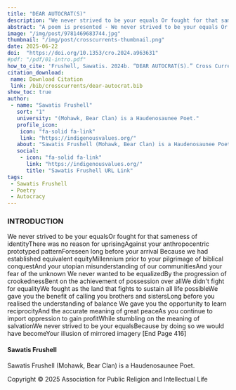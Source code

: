 ```yaml
---
title: "DEAR AUTOCRAT(S)"
description: "We never strived to be your equals Or fought for that sameness of identity There was no reason for uprising Against your anthropocentric prototyped pattern Foreseen long before your arrival"
abstract: "A poem is presented - We never strived to be your equals Or fought for that sameness of identity There was no reason for uprising Against your anthropocentric prototyped pattern Foreseen long before your arrival Because we had established equivalent equity Millennium prior to your pilgrimage of biblical conquest And your utopian misunderstanding of our communities And your fear of the unknown"
image: "/img/post/9781469683744.jpg"
thumbnail: "/img/post/crosscurrents-thumbnail.png"
date: 2025-06-22
doi:  "https://doi.org/10.1353/cro.2024.a963631"
#pdf: "/pdf/01-intro.pdf"
how_to_cite: 'Frushell, Sawatis. 2024b. “DEAR AUTOCRAT(S).” Cross Currents 74 (4): 416–17.'
citation_download: 
 name: Download Citation
 link: /bib/crosscurrents/dear-autocrat.bib
show_toc: true
author: 
 - name: "Sawatis Frushell"
   sort: "1"
   university: "(Mohawk, Bear Clan) is a Haudenosaunee Poet."
   profile_icon: 
    icon: "fa-solid fa-link"
    link: "https://indigenousvalues.org/"
   about: "Sawatis Frushell (Mohawk, Bear Clan) is a Haudenosaunee Poet."
   social:
    - icon: "fa-solid fa-link"
      link: "https://indigenousvalues.org/"
      title: "Sawatis Frushell URL Link"
tags: 
 - Sawatis Frushell
 - Poetry
 - Autocracy
---
```


### INTRODUCTION

We never strived to be your equalsOr fought for that sameness of identityThere was no reason for uprisingAgainst your anthropocentric prototyped patternForeseen long before your arrival Because we had established equivalent equityMillennium prior to your pilgrimage of biblical conquestAnd your utopian misunderstanding of our communitiesAnd your fear of the unknown We never wanted to be equalizedBy the progression of crookednessBent on the achievement of possession over allWe didn't fight for equalityWe fought as the land that fights to sustain all life possibleWe gave you the benefit of calling you brothers and sistersLong before you realised the understanding of balance We gave you the opportunity to learn reciprocityAnd the accurate meaning of great peaceAs you continue to import oppression to gain profitWhile stumbling on the meaning of salvationWe never strived to be your equalsBecause by doing so we would have becomeYour illusion of mirrored imagery [End Page 416]

#### Sawatis Frushell

Sawatis Frushell (Mohawk, Bear Clan) is a Haudenosaunee Poet.

Copyright © 2025 Association for Public Religion and Intellectual Life
